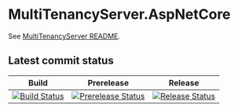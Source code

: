 # MultiTenancyServer.AspNetCore

See [MultiTenancyServer README](https://github.com/T-Systems-MMS/MultiTenancyServer).

## Latest commit status

| Build      | Prerelease | Release        |
| ----------- | ----------- | -----------  |
| [![Build Status](https://dev.azure.com/T-Systems-MMS/MultiTenancyServer/_apis/build/status/T-Systems-MMS.MultiTenancyServer.AspNetCore?branchName=master&stageName=Build)](https://dev.azure.com/T-Systems-MMS/MultiTenancyServer/_build/latest?definitionId=21&branchName=master)| [![Prerelease Status](https://dev.azure.com/T-Systems-MMS/MultiTenancyServer/_apis/build/status/T-Systems-MMS.MultiTenancyServer.AspNetCore?branchName=master&stageName=Prerelease)](https://dev.azure.com/T-Systems-MMS/MultiTenancyServer/_build/latest?definitionId=21&branchName=master)|[![Release Status](https://dev.azure.com/T-Systems-MMS/MultiTenancyServer/_apis/build/status/T-Systems-MMS.MultiTenancyServer.AspNetCore?branchName=master&stageName=Release)](https://dev.azure.com/T-Systems-MMS/MultiTenancyServer/_build/latest?definitionId=21&branchName=master)|